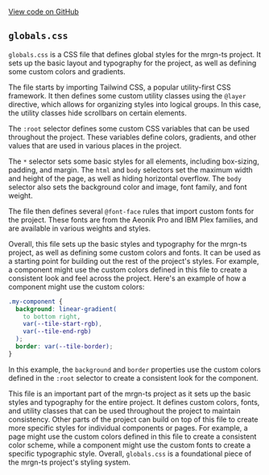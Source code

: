 [View code on GitHub](https://github.com/mrgnlabs/mrgn-ts/.autodoc/docs/json/apps/marginfi-landing-page/src/styles)

## `globals.css`

`globals.css` is a CSS file that defines global styles for the mrgn-ts project. It sets up the basic layout and typography for the project, as well as defining some custom colors and gradients.

The file starts by importing Tailwind CSS, a popular utility-first CSS framework. It then defines some custom utility classes using the `@layer` directive, which allows for organizing styles into logical groups. In this case, the utility classes hide scrollbars on certain elements.

The `:root` selector defines some custom CSS variables that can be used throughout the project. These variables define colors, gradients, and other values that are used in various places in the project.

The `*` selector sets some basic styles for all elements, including box-sizing, padding, and margin. The `html` and `body` selectors set the maximum width and height of the page, as well as hiding horizontal overflow. The `body` selector also sets the background color and image, font family, and font weight.

The file then defines several `@font-face` rules that import custom fonts for the project. These fonts are from the Aeonik Pro and IBM Plex families, and are available in various weights and styles.

Overall, this file sets up the basic styles and typography for the mrgn-ts project, as well as defining some custom colors and fonts. It can be used as a starting point for building out the rest of the project's styles. For example, a component might use the custom colors defined in this file to create a consistent look and feel across the project. Here's an example of how a component might use the custom colors:

```css
.my-component {
  background: linear-gradient(
    to bottom right,
    var(--tile-start-rgb),
    var(--tile-end-rgb)
  );
  border: var(--tile-border);
}
```

In this example, the `background` and `border` properties use the custom colors defined in the `:root` selector to create a consistent look for the component.

This file is an important part of the mrgn-ts project as it sets up the basic styles and typography for the entire project. It defines custom colors, fonts, and utility classes that can be used throughout the project to maintain consistency. Other parts of the project can build on top of this file to create more specific styles for individual components or pages. For example, a page might use the custom colors defined in this file to create a consistent color scheme, while a component might use the custom fonts to create a specific typographic style. Overall, `globals.css` is a foundational piece of the mrgn-ts project's styling system.

